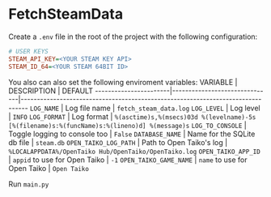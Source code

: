 # FetchSteamData

Create a `.env` file in the root of the project with the following configuration:
``` ini
# USER KEYS
STEAM_API_KEY=<YOUR STEAM KEY API>
STEAM_ID_64=<YOUR STEAM 64BIT ID>
```
You also can also set the following enviroment variables:
VARIABLE               | DESCRIPTION                   | DEFAULT
-----------------------|-------------------------------|--------------------------------------------------------------------------------
`LOG_NAME`             | Log file name                 | `fetch_steam_data.log`
`LOG_LEVEL`            | Log level                     | `INFO`
`LOG_FORMAT`           | Log format                    | `%(asctime)s,%(msecs)03d %(levelname)-5s [%(filename)s:%(funcName)s:%(lineno)d] %(message)s`
`LOG_TO_CONSOLE`       | Toggle logging to console too | `False`
`DATABASE_NAME`        | Name for the SQLite db file   | `steam.db`
`OPEN_TAIKO_LOG_PATH`  | Path to Open Taiko's log      | `%LOCALAPPDATA%/OpenTaiko Hub/OpenTaiko/OpenTaiko.log`
`OPEN_TAIKO_APP_ID`    | `appid` to use for Open Taiko | `-1`
`OPEN_TAIKO_GAME_NAME` | `name` to use for Open Taiko  | `Open Taiko`

Run `main.py`
